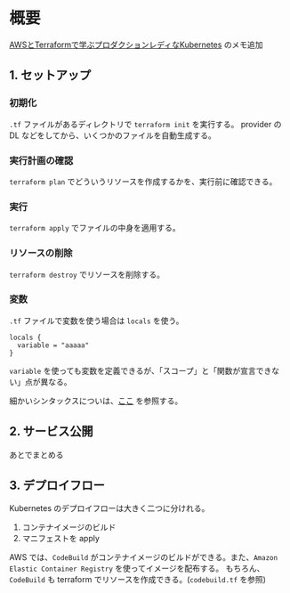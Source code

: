 # 概要

[AWSとTerraformで学ぶプロダクションレディなKubernetes](https://techbookfest.org/product/6493637175148544?productVariantID=4853391664611328) のメモ追加

## 1. セットアップ

### 初期化

`.tf` ファイルがあるディレクトリで `terraform init` を実行する。 provider の DL などをしてから、いくつかのファイルを自動生成する。

### 実行計画の確認

`terraform plan` でどういうリソースを作成するかを、実行前に確認できる。

### 実行

`terraform apply` でファイルの中身を適用する。

### リソースの削除

`terraform destroy` でリソースを削除する。

### 変数

`.tf` ファイルで変数を使う場合は `locals` を使う。

```hcl-terraform
locals {
  variable = "aaaaa"
}
```

`variable` を使っても変数を定義できるが、「スコープ」と「関数が宣言できない」点が異なる。

細かいシンタックスについは、[ここ](https://y-ohgi.com/introduction-terraform/handson/syntax/#output) を参照する。

## 2. サービス公開

あとでまとめる

## 3. デプロイフロー

Kubernetes のデプロイフローは大きく二つに分けれる。

1. コンテナイメージのビルド
2. マニフェストを apply

AWS では、`CodeBuild` がコンテナイメージのビルドができる。また、`Amazon Elastic Container Registry` を使ってイメージを配布する。
もちろん、`CodeBuild` も terraform でリソースを作成できる。(`codebuild.tf` を参照)

